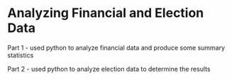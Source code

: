 # Analyzing Financial and Election Data

Part 1 - used python to analyze financial data and produce some summary statistics

Part 2 - used python to analyze election data to determine the results
